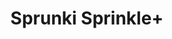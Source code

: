 ---
slug: sprunki-sprinkle-1823
title: Sprunki Sprinkle+
description: "Sprunki Sprinkle+ is an exciting online game. Play for free directly in your browser!"
icon: /images/popular_mods/Sprunki Sprinkle+.png
url: https://wowtbc.net/sprunkin/sprinkle+/index.html
previewImage: /images/popular_mods/Sprunki Sprinkle+.png
type: popular mods

# SEO配置
seo:
  title: "Sprunki Sprinkle+ - Play Free Online Game | Fun Browser Games"
  description: "Sprunki Sprinkle+ - Play this fun online game for free in your browser. No download required!"
  ogImage: "/images/popular_mods/Sprunki Sprinkle+.png"
  keywords: "sprunki-sprinkle-1823, online game, browser game, free game, popular mods game, play online"

videoUrls:
  - https://www.youtube.com/embed/example1
  - https://www.youtube.com/embed/example2

whyPlay:
  title: "Why Play Sprunki Sprinkle+?"
  items:
    - "Immersive Gameplay: Sprunki Sprinkle+ offers an engaging and immersive gaming experience that will keep you entertained for hours"
    - "Challenging Levels: Test your skills with increasingly difficult challenges and obstacles"
    - "Beautiful Graphics: Enjoy stunning visuals and smooth animations that bring the game world to life"
    - "Regular Updates: New content and features are added regularly to keep the game fresh and exciting"
    - "Free to Play: Experience all the fun without spending a penny"
    - "Community Features: Connect with other players, share strategies, and compete for high scores"
    - "Cross-Platform: Play on any device with a web browser, no downloads required"

features:
  title: "Key Features of Sprunki Sprinkle+"
  image: "/images/popular_mods/Sprunki Sprinkle+.png"
  items:
    - "Intuitive Controls: Easy to learn controls make Sprunki Sprinkle+ accessible for players of all skill levels"
    - "Multiple Game Modes: Enjoy various gameplay options that provide different challenges and experiences"
    - "Character Customization: Personalize your gaming experience with unique characters and items"
    - "Achievement System: Complete special tasks to earn rewards and recognition"
    - "Leaderboards: Compete with players worldwide and see who can achieve the highest scores"

characteristics:
  title: "Game Characteristics"
  image: "/images/popular_mods/Sprunki Sprinkle+.png"
  items:
    - "Genre: Popular mods game with elements of strategy and skill"
    - "Difficulty: Suitable for both casual gamers and those seeking a challenge"
    - "Play Time: Quick sessions or extended gameplay, depending on your preference"
    - "Art Style: Vibrant and engaging visuals that enhance the gaming experience"
    - "Sound Design: Immersive audio that complements the gameplay perfectly"

info: "Sprunki Sprinkle+ is an exciting online game that offers players a unique and engaging gaming experience. With its intuitive controls, stunning visuals, and challenging gameplay, Sprunki Sprinkle+ provides hours of entertainment for players of all ages and skill levels. Whether you're looking for a quick gaming session during a break or an extended play session, Sprunki Sprinkle+ delivers an immersive experience that will keep you coming back for more. The game features multiple levels of increasing difficulty, ensuring that players are constantly challenged as they progress. With regular updates adding new content and features, Sprunki Sprinkle+ remains fresh and exciting, providing endless entertainment options for its growing community of players."

howToPlayIntro: "Welcome to Sprunki Sprinkle+! This guide will walk you through the basics and help you master the game. Whether you're a beginner or looking to improve your skills, these tips and instructions will enhance your gaming experience."

howToPlaySteps:
  - title: "Getting Started"
    description: "Begin your Sprunki Sprinkle+ adventure by familiarizing yourself with the controls. Use your keyboard or mouse to navigate through the game interface. The tutorial will guide you through the basic mechanics and help you understand the objectives."
  - title: "Understanding the Objectives"
    description: "In Sprunki Sprinkle+, your main goal is to progress through levels by completing specific objectives. Each level presents unique challenges that require different strategies and approaches."
  - title: "Mastering the Controls"
    description: "Practice using the controls to improve your precision and reaction time. Sprunki Sprinkle+ requires quick reflexes and strategic thinking to overcome obstacles and defeat opponents."
  - title: "Utilizing Power-ups"
    description: "Collect power-ups throughout the game to enhance your abilities and overcome difficult challenges. Each power-up offers unique advantages that can be crucial for success."
  - title: "Developing Strategies"
    description: "As you progress in Sprunki Sprinkle+, develop effective strategies for different scenarios. Analyze patterns, anticipate challenges, and adapt your approach to maximize your performance."

faq:
  title: "Frequently Asked Questions about Sprunki Sprinkle+"
  items:
    - question: "Is Sprunki Sprinkle+ free to play?"
      answer: "Yes, Sprunki Sprinkle+ is completely free to play directly in your web browser. No downloads or purchases are required to enjoy the full game experience."
    - question: "Can I play Sprunki Sprinkle+ on mobile devices?"
      answer: "Yes, Sprunki Sprinkle+ is optimized for both desktop and mobile play. You can enjoy the game on any device with a web browser and internet connection."
    - question: "Are there any in-game purchases?"
      answer: "While Sprunki Sprinkle+ is free to play, there may be optional in-game purchases available for cosmetic items or additional features that don't affect core gameplay."
    - question: "How often is Sprunki Sprinkle+ updated?"
      answer: "The developers regularly update Sprunki Sprinkle+ with new content, features, and improvements based on player feedback and game performance."
    - question: "Can I play Sprunki Sprinkle+ offline?"
      answer: "Currently, Sprunki Sprinkle+ requires an internet connection to play as it's a browser-based online game."
    - question: "Is Sprunki Sprinkle+ suitable for children?"
      answer: "Yes, Sprunki Sprinkle+ is designed to be family-friendly and suitable for players of all ages."
    - question: "How do I report bugs or issues?"
      answer: "If you encounter any problems while playing Sprunki Sprinkle+, you can report them through the game's support page or contact the developers directly through their website."
    - question: "Still Have Questions?"
      answer: "If you have additional questions about Sprunki Sprinkle+ that aren't covered in this FAQ, please visit our support center or contact our customer service team for assistance."
---